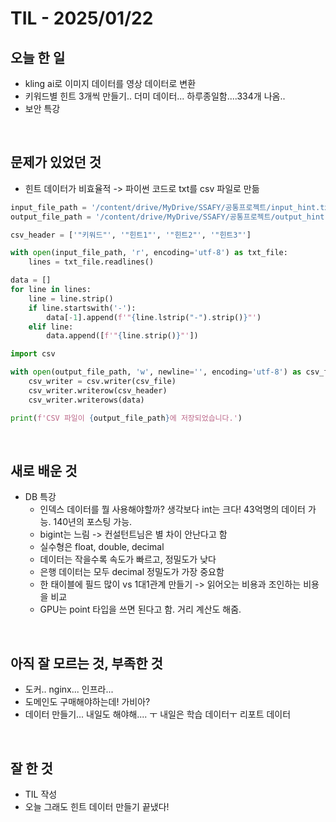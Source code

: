 # TIL - 2025/01/22


## 오늘 한 일
- kling ai로 이미지 데이터를 영상 데이터로 변환 
- 키워드별 힌트 3개씩 만들기.. 더미 데이터... 하루종일함....334개 나옴..
- 보안 특강
<br>

## 문제가 있었던 것
- 힌트 데이터가 비효율적
    -> 파이썬 코드로 txt를 csv 파일로 만듦

```python
input_file_path = '/content/drive/MyDrive/SSAFY/공통프로젝트/input_hint.txt'
output_file_path = '/content/drive/MyDrive/SSAFY/공통프로젝트/output_hint.csv'

csv_header = ['"키워드"', '"힌트1"', '"힌트2"', '"힌트3"']

with open(input_file_path, 'r', encoding='utf-8') as txt_file:
    lines = txt_file.readlines()

data = []
for line in lines:
    line = line.strip()
    if line.startswith('-'):
        data[-1].append(f'"{line.lstrip("-").strip()}"')
    elif line:
        data.append([f'"{line.strip()}"'])

import csv

with open(output_file_path, 'w', newline='', encoding='utf-8') as csv_file:
    csv_writer = csv.writer(csv_file)
    csv_writer.writerow(csv_header)
    csv_writer.writerows(data)

print(f'CSV 파일이 {output_file_path}에 저장되었습니다.')
```

<br>

## 새로 배운 것
- DB 특강
    - 인덱스 데이터를 뭘 사용해야할까? 생각보다 int는 크다! 43억명의 데이터 가능. 140년의 포스팅 가능.
    - bigint는 느림 -> 컨설턴트님은 별 차이 안난다고 함
    - 실수형은 float, double, decimal
    - 데이터는 작을수록 속도가 빠르고, 정밀도가 낮다
    - 은행 데이터는 모두 decimal 정밀도가 가장 중요함
    - 한 태이블에 필드 많이 vs 1대1관계 만들기 -> 읽어오는 비용과 조인하는 비용을 비교
    - GPU는 point 타입을 쓰면 된다고 함. 거리 계산도 해줌.
<br>

## 아직 잘 모르는 것, 부족한 것
- 도커.. nginx... 인프라...
- 도메인도 구매해야하는데! 가비아?
- 데이터 만들기... 내일도 해야해.... ㅜ 내일은 학습 데이터ㅜ 리포트 데이터
<br>

## 잘 한 것
- TIL 작성
- 오늘 그래도 힌트 데이터 만들기 끝냈다!
